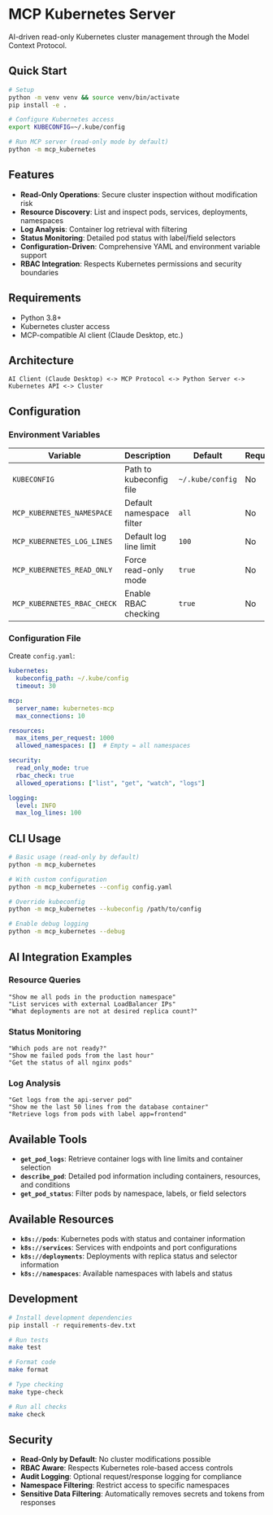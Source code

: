 # MCP Kubernetes Server

AI-driven read-only Kubernetes cluster management through the Model Context Protocol.

## Quick Start

```bash
# Setup
python -m venv venv && source venv/bin/activate
pip install -e .

# Configure Kubernetes access
export KUBECONFIG=~/.kube/config

# Run MCP server (read-only mode by default)
python -m mcp_kubernetes
```

## Features

- **Read-Only Operations**: Secure cluster inspection without modification risk
- **Resource Discovery**: List and inspect pods, services, deployments, namespaces
- **Log Analysis**: Container log retrieval with filtering
- **Status Monitoring**: Detailed pod status with label/field selectors
- **Configuration-Driven**: Comprehensive YAML and environment variable support
- **RBAC Integration**: Respects Kubernetes permissions and security boundaries

## Requirements

- Python 3.8+
- Kubernetes cluster access
- MCP-compatible AI client (Claude Desktop, etc.)

## Architecture

```
AI Client (Claude Desktop) <-> MCP Protocol <-> Python Server <-> Kubernetes API <-> Cluster
```

## Configuration

### Environment Variables

| Variable | Description | Default | Required |
|----------|-------------|---------|----------|
| `KUBECONFIG` | Path to kubeconfig file | `~/.kube/config` | No |
| `MCP_KUBERNETES_NAMESPACE` | Default namespace filter | `all` | No |
| `MCP_KUBERNETES_LOG_LINES` | Default log line limit | `100` | No |
| `MCP_KUBERNETES_READ_ONLY` | Force read-only mode | `true` | No |
| `MCP_KUBERNETES_RBAC_CHECK` | Enable RBAC checking | `true` | No |

### Configuration File

Create `config.yaml`:

```yaml
kubernetes:
  kubeconfig_path: ~/.kube/config
  timeout: 30

mcp:
  server_name: kubernetes-mcp
  max_connections: 10

resources:
  max_items_per_request: 1000
  allowed_namespaces: []  # Empty = all namespaces

security:
  read_only_mode: true
  rbac_check: true
  allowed_operations: ["list", "get", "watch", "logs"]

logging:
  level: INFO
  max_log_lines: 100
```

## CLI Usage

```bash
# Basic usage (read-only by default)
python -m mcp_kubernetes

# With custom configuration
python -m mcp_kubernetes --config config.yaml

# Override kubeconfig
python -m mcp_kubernetes --kubeconfig /path/to/config

# Enable debug logging
python -m mcp_kubernetes --debug
```

## AI Integration Examples

### Resource Queries
```
"Show me all pods in the production namespace"
"List services with external LoadBalancer IPs"
"What deployments are not at desired replica count?"
```

### Status Monitoring
```
"Which pods are not ready?"
"Show me failed pods from the last hour"
"Get the status of all nginx pods"
```

### Log Analysis
```
"Get logs from the api-server pod"
"Show me the last 50 lines from the database container"
"Retrieve logs from pods with label app=frontend"
```

## Available Tools

- **`get_pod_logs`**: Retrieve container logs with line limits and container selection
- **`describe_pod`**: Detailed pod information including containers, resources, and conditions
- **`get_pod_status`**: Filter pods by namespace, labels, or field selectors

## Available Resources

- **`k8s://pods`**: Kubernetes pods with status and container information
- **`k8s://services`**: Services with endpoints and port configurations
- **`k8s://deployments`**: Deployments with replica status and selector information
- **`k8s://namespaces`**: Available namespaces with labels and status

## Development

```bash
# Install development dependencies
pip install -r requirements-dev.txt

# Run tests
make test

# Format code
make format

# Type checking
make type-check

# Run all checks
make check
```

## Security

- **Read-Only by Default**: No cluster modifications possible
- **RBAC Aware**: Respects Kubernetes role-based access controls
- **Audit Logging**: Optional request/response logging for compliance
- **Namespace Filtering**: Restrict access to specific namespaces
- **Sensitive Data Filtering**: Automatically removes secrets and tokens from responses